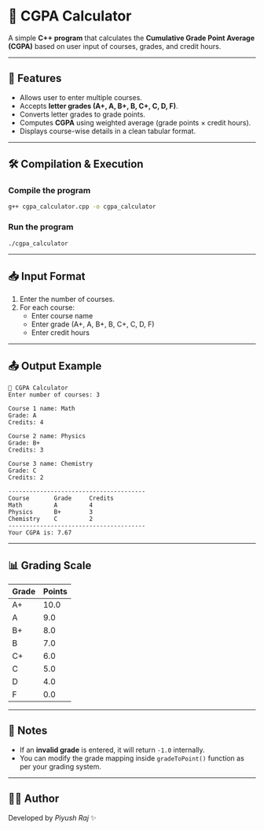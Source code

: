 # 📘 CGPA Calculator

A simple **C++ program** that calculates the **Cumulative Grade Point Average (CGPA)** based on user input of courses, grades, and credit hours.

---

## 🚀 Features
- Allows user to enter multiple courses.
- Accepts **letter grades (A+, A, B+, B, C+, C, D, F)**.
- Converts letter grades to grade points.
- Computes **CGPA** using weighted average (grade points × credit hours).
- Displays course-wise details in a clean tabular format.

---

## 🛠️ Compilation & Execution
### **Compile the program**
```bash
g++ cgpa_calculator.cpp -o cgpa_calculator
```

### **Run the program**
```bash
./cgpa_calculator
```

---

## 📥 Input Format
1. Enter the number of courses.
2. For each course:
   - Enter course name
   - Enter grade (A+, A, B+, B, C+, C, D, F)
   - Enter credit hours

---

## 📤 Output Example
```
📘 CGPA Calculator
Enter number of courses: 3

Course 1 name: Math
Grade: A
Credits: 4

Course 2 name: Physics
Grade: B+
Credits: 3

Course 3 name: Chemistry
Grade: C
Credits: 2

---------------------------------------
Course       Grade     Credits
Math         A         4
Physics      B+        3
Chemistry    C         2
---------------------------------------
Your CGPA is: 7.67
```

---

## 📊 Grading Scale
| Grade | Points |
|-------|--------|
| A+    | 10.0   |
| A     | 9.0    |
| B+    | 8.0    |
| B     | 7.0    |
| C+    | 6.0    |
| C     | 5.0    |
| D     | 4.0    |
| F     | 0.0    |

---

## 📌 Notes
- If an **invalid grade** is entered, it will return `-1.0` internally.
- You can modify the grade mapping inside `gradeToPoint()` function as per your grading system.

---

## 👨‍💻 Author
Developed by *Piyush Raj* ✨
